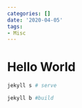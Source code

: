 ```yaml
---
categories: []
date: '2020-04-05'
tags:
- Misc
---
```


# Hello World

```bash
jekyll s # serve
```

```bash
jekyll b #build
```